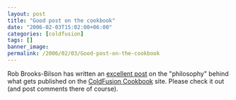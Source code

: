 ```yaml
---
layout: post
title: "Good post on the cookbook"
date: "2006-02-03T15:02:00+06:00"
categories: [coldfusion]
tags: []
banner_image: 
permalink: /2006/02/03/Good-post-on-the-cookbook
---
```


Rob Brooks-Bilson has written an <a href="http://www.brooks-bilson.com/blogs/rob/index.cfm/2006/2/3/A-Word-on-the-ColdFusion-Cookbook-Philosophy">excellent post</a> on the "philosophy" behind what gets published on the <a href="http://www.coldfusioncookbook.com">ColdFusion Cookbook</a> site. Please check it out (and post comments there of course).
